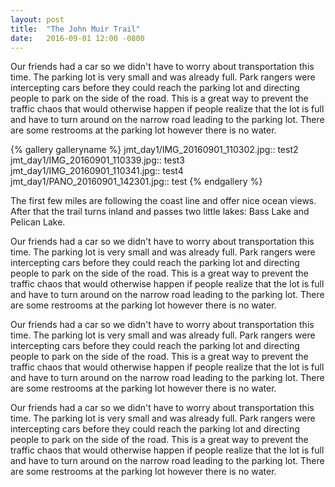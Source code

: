 ```yaml
---
layout: post
title:  "The John Muir Trail"
date:   2016-09-01 12:00 -0800
---
```

Our friends had a car so we didn't have to worry about transportation this time. The parking lot is very small and was already full. Park rangers were intercepting cars before they could reach
the parking lot and directing people to park on the side of the road. This is a great way to prevent the traffic chaos that would otherwise happen if people realize that the lot is full and have
to turn around on the narrow road leading to the parking lot. There are some restrooms at the parking lot however there is no water.
<!--more-->

{% gallery galleryname %}
jmt_day1/IMG_20160901_110302.jpg:: test2
jmt_day1/IMG_20160901_110339.jpg:: test3
jmt_day1/IMG_20160901_110341.jpg:: test4
jmt_day1/PANO_20160901_142301.jpg:: test
{% endgallery %}

The first few miles are following the coast line and offer nice ocean views. After that the trail turns inland and passes two little lakes: Bass Lake and Pelican Lake.

Our friends had a car so we didn't have to worry about transportation this time. The parking lot is very small and was already full. Park rangers were intercepting cars before they could reach
the parking lot and directing people to park on the side of the road. This is a great way to prevent the traffic chaos that would otherwise happen if people realize that the lot is full and have
to turn around on the narrow road leading to the parking lot. There are some restrooms at the parking lot however there is no water.

Our friends had a car so we didn't have to worry about transportation this time. The parking lot is very small and was already full. Park rangers were intercepting cars before they could reach
the parking lot and directing people to park on the side of the road. This is a great way to prevent the traffic chaos that would otherwise happen if people realize that the lot is full and have
to turn around on the narrow road leading to the parking lot. There are some restrooms at the parking lot however there is no water.

Our friends had a car so we didn't have to worry about transportation this time. The parking lot is very small and was already full. Park rangers were intercepting cars before they could reach
the parking lot and directing people to park on the side of the road. This is a great way to prevent the traffic chaos that would otherwise happen if people realize that the lot is full and have
to turn around on the narrow road leading to the parking lot. There are some restrooms at the parking lot however there is no water.